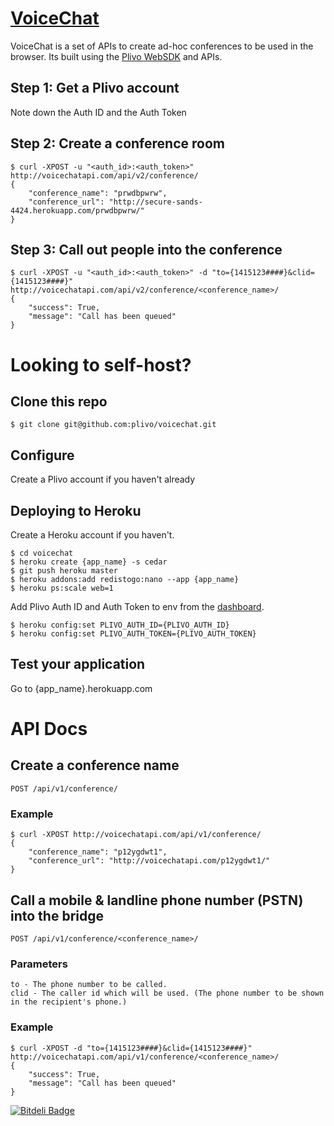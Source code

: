 # [VoiceChat](http://voicechatapi.com/)
VoiceChat is a set of APIs to create ad-hoc conferences to be used in the browser. Its built using the [Plivo WebSDK](https://plivo.com/docs/sdk/web/) and APIs.

## Step 1: Get a Plivo account

Note down the Auth ID and the Auth Token


## Step 2: Create a conference room

    $ curl -XPOST -u "<auth_id>:<auth_token>" http://voicechatapi.com/api/v2/conference/
    {
        "conference_name": "prwdbpwrw", 
        "conference_url": "http://secure-sands-4424.herokuapp.com/prwdbpwrw/"
    }

## Step 3: Call out people into the conference

    $ curl -XPOST -u "<auth_id>:<auth_token>" -d "to={1415123####}&clid={1415123####}" http://voicechatapi.com/api/v2/conference/<conference_name>/
    {
        "success": True,
        "message": "Call has been queued"
    }


# Looking to self-host?

## Clone this repo

    $ git clone git@github.com:plivo/voicechat.git

## Configure
Create a Plivo account if you haven't already

## Deploying to Heroku
Create a Heroku account if you haven't.

    $ cd voicechat
    $ heroku create {app_name} -s cedar
    $ git push heroku master
    $ heroku addons:add redistogo:nano --app {app_name}
    $ heroku ps:scale web=1

Add Plivo Auth ID and Auth Token to env from the [dashboard](https://plivo.com/dashboard/).

    $ heroku config:set PLIVO_AUTH_ID={PLIVO_AUTH_ID}
    $ heroku config:set PLIVO_AUTH_TOKEN={PLIVO_AUTH_TOKEN}

## Test your application
Go to {app_name}.herokuapp.com


# API Docs

## Create a conference name

    POST /api/v1/conference/

### Example

    $ curl -XPOST http://voicechatapi.com/api/v1/conference/
    {
        "conference_name": "p12ygdwt1", 
        "conference_url": "http://voicechatapi.com/p12ygdwt1/"
    }

## Call a mobile & landline phone number (PSTN) into the bridge

    POST /api/v1/conference/<conference_name>/

### Parameters

    to - The phone number to be called.
    clid - The caller id which will be used. (The phone number to be shown in the recipient's phone.)


### Example

    $ curl -XPOST -d "to={1415123####}&clid={1415123####}" http://voicechatapi.com/api/v1/conference/<conference_name>/
    {
        "success": True,
        "message": "Call has been queued"
    }

[![Bitdeli Badge](https://d2weczhvl823v0.cloudfront.net/plivo/voicechat/trend.png)](https://bitdeli.com/free "Bitdeli Badge")
